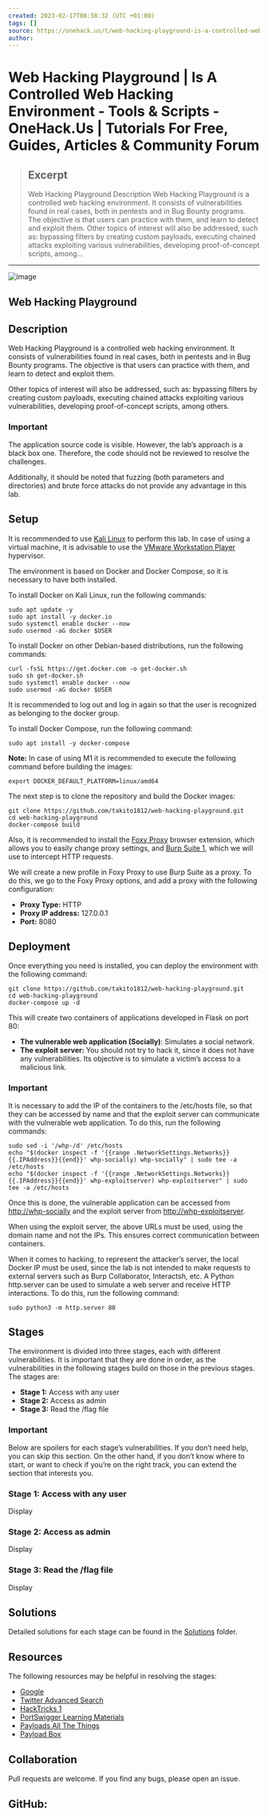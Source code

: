 ```yaml
---
created: 2023-02-17T08:58:32 (UTC +01:00)
tags: []
source: https://onehack.us/t/web-hacking-playground-is-a-controlled-web-hacking-environment/233213#stage-1-access-with-any-user-9
author: 
---
```


# Web Hacking Playground | Is A Controlled Web Hacking Environment - Tools & Scripts - OneHack.Us | Tutorials For Free, Guides, Articles & Community Forum

> ## Excerpt
> Web Hacking Playground  Description Web Hacking Playground is a controlled web hacking environment. It consists of vulnerabilities found in real cases, both in pentests and in Bug Bounty programs. The objective is that users can practice with them, and learn to detect and exploit them.  Other topics of interest will also be addressed, such as: bypassing filters by creating custom payloads, executing chained attacks exploiting various vulnerabilities, developing proof-of-concept scripts, among...

---
![image](https://onehack.us/uploads/default/original/3X/a/7/a78462bcdcd41c531590e0948eef4a5ee8453673.jpeg)

## [](https://onehack.us/t/web-hacking-playground-is-a-controlled-web-hacking-environment/233213#web-hacking-playground-1)Web Hacking Playground

## [](https://onehack.us/t/web-hacking-playground-is-a-controlled-web-hacking-environment/233213#description-2)Description

Web Hacking Playground is a controlled web hacking environment. It consists of vulnerabilities found in real cases, both in pentests and in Bug Bounty programs. The objective is that users can practice with them, and learn to detect and exploit them.

Other topics of interest will also be addressed, such as: bypassing filters by creating custom payloads, executing chained attacks exploiting various vulnerabilities, developing proof-of-concept scripts, among others.

### [](https://onehack.us/t/web-hacking-playground-is-a-controlled-web-hacking-environment/233213#important-3)Important

The application source code is visible. However, the lab’s approach is a black box one. Therefore, the code should not be reviewed to resolve the challenges.

Additionally, it should be noted that fuzzing (both parameters and directories) and brute force attacks do not provide any advantage in this lab.

## [](https://onehack.us/t/web-hacking-playground-is-a-controlled-web-hacking-environment/233213#setup-4)Setup

It is recommended to use [Kali Linux](https://www.kali.org/get-kali/) to perform this lab. In case of using a virtual machine, it is advisable to use the [VMware Workstation Player](https://www.vmware.com/products/workstation-player/workstation-player-evaluation.html) hypervisor.

The environment is based on Docker and Docker Compose, so it is necessary to have both installed.

To install Docker on Kali Linux, run the following commands:

```
sudo apt update -y
sudo apt install -y docker.io
sudo systemctl enable docker --now
sudo usermod -aG docker $USER
```

To install Docker on other Debian-based distributions, run the following commands:

```
curl -fsSL https://get.docker.com -o get-docker.sh
sudo sh get-docker.sh
sudo systemctl enable docker --now
sudo usermod -aG docker $USER
```

It is recommended to log out and log in again so that the user is recognized as belonging to the docker group.

To install Docker Compose, run the following command:

```
sudo apt install -y docker-compose
```

**Note:** In case of using M1 it is recommended to execute the following command before building the images:

```
export DOCKER_DEFAULT_PLATFORM=linux/amd64
```

The next step is to clone the repository and build the Docker images:

```
git clone https://github.com/takito1812/web-hacking-playground.git
cd web-hacking-playground
docker-compose build
```

Also, it is recommended to install the [Foxy Proxy](https://addons.mozilla.org/en-US/firefox/addon/foxyproxy-standard/) browser extension, which allows you to easily change proxy settings, and [Burp Suite 1](https://portswigger.net/burp/communitydownload), which we will use to intercept HTTP requests.

We will create a new profile in Foxy Proxy to use Burp Suite as a proxy. To do this, we go to the Foxy Proxy options, and add a proxy with the following configuration:

-   **Proxy Type:** HTTP
-   **Proxy IP address:** 127.0.0.1
-   **Port:** 8080

## [](https://onehack.us/t/web-hacking-playground-is-a-controlled-web-hacking-environment/233213#deployment-5)Deployment

Once everything you need is installed, you can deploy the environment with the following command:

```
git clone https://github.com/takito1812/web-hacking-playground.git
cd web-hacking-playground
docker-compose up -d
```

This will create two containers of applications developed in Flask on port 80:

-   **The vulnerable web application (Socially)**: Simulates a social network.
-   **The exploit server:** You should not try to hack it, since it does not have any vulnerabilities. Its objective is to simulate a victim’s access to a malicious link.

### [](https://onehack.us/t/web-hacking-playground-is-a-controlled-web-hacking-environment/233213#important-6)Important

It is necessary to add the IP of the containers to the /etc/hosts file, so that they can be accessed by name and that the exploit server can communicate with the vulnerable web application. To do this, run the following commands:

```
sudo sed -i '/whp-/d' /etc/hosts
echo "$(docker inspect -f '{{range .NetworkSettings.Networks}}{{.IPAddress}}{{end}}' whp-socially) whp-socially" | sudo tee -a /etc/hosts
echo "$(docker inspect -f '{{range .NetworkSettings.Networks}}{{.IPAddress}}{{end}}' whp-exploitserver) whp-exploitserver" | sudo tee -a /etc/hosts
```

Once this is done, the vulnerable application can be accessed from [http://whp-socially](http://whp-socially/) and the exploit server from [http://whp-exploitserver](http://whp-exploitserver/).

When using the exploit server, the above URLs must be used, using the domain name and not the IPs. This ensures correct communication between containers.

When it comes to hacking, to represent the attacker’s server, the local Docker IP must be used, since the lab is not intended to make requests to external servers such as Burp Collaborator, Interactsh, etc. A Python http.server can be used to simulate a web server and receive HTTP interactions. To do this, run the following command:

```
sudo python3 -m http.server 80
```

## [](https://onehack.us/t/web-hacking-playground-is-a-controlled-web-hacking-environment/233213#stages-7)Stages

The environment is divided into three stages, each with different vulnerabilities. It is important that they are done in order, as the vulnerabilities in the following stages build on those in the previous stages. The stages are:

-   **Stage 1:** Access with any user
-   **Stage 2:** Access as admin
-   **Stage 3:** Read the /flag file

### [](https://onehack.us/t/web-hacking-playground-is-a-controlled-web-hacking-environment/233213#important-8)Important

Below are spoilers for each stage’s vulnerabilities. If you don’t need help, you can skip this section. On the other hand, if you don’t know where to start, or want to check if you’re on the right track, you can extend the section that interests you.

### [](https://onehack.us/t/web-hacking-playground-is-a-controlled-web-hacking-environment/233213#stage-1-access-with-any-user-9)Stage 1: Access with any user

Display

### [](https://onehack.us/t/web-hacking-playground-is-a-controlled-web-hacking-environment/233213#stage-2-access-as-admin-10)Stage 2: Access as admin

Display

### [](https://onehack.us/t/web-hacking-playground-is-a-controlled-web-hacking-environment/233213#stage-3-read-the-flag-file-11)Stage 3: Read the /flag file

Display

## [](https://onehack.us/t/web-hacking-playground-is-a-controlled-web-hacking-environment/233213#solutions-12)Solutions

Detailed solutions for each stage can be found in the [Solutions](https://github.com/takito1812/web-hacking-playground/tree/main/Solutions) folder.

## [](https://onehack.us/t/web-hacking-playground-is-a-controlled-web-hacking-environment/233213#resources-13)Resources

The following resources may be helpful in resolving the stages:

-   [Google](https://www.google.com/)
-   [Twitter Advanced Search](https://twitter.com/search-advanced)
-   [HackTricks 1](https://book.hacktricks.xyz/)
-   [PortSwigger Learning Materials](https://portswigger.net/web-security/all-materials)
-   [Payloads All The Things](https://github.com/swisskyrepo/PayloadsAllTheThings)
-   [Payload Box](https://github.com/payloadbox)

## [](https://onehack.us/t/web-hacking-playground-is-a-controlled-web-hacking-environment/233213#collaboration-14)Collaboration

Pull requests are welcome. If you find any bugs, please open an issue.

## [](https://onehack.us/t/web-hacking-playground-is-a-controlled-web-hacking-environment/233213#github-15)GitHub:
